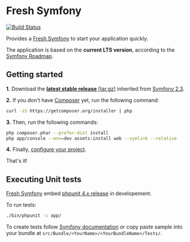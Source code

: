 Fresh Symfony
=============
[![Build Status](https://magnum-ci.com/status/b9d4cccf813ad43c794cbb822e8f2f9c.png)](https://magnum-ci.com/public/6c526f21990a8688e44d/builds)

Provides a [Fresh Symfony][1] to start your application quickly.

The application is based on the **current LTS version**, according to the [Symfony Roadmap][8].

Getting started
---------------
**1.** Download the [**latest stable release** [tar.gz]][2] inherited from [Symfony 2.3][3].

**2.** If you don't have [Composer][4] yet, run the following command:
```bash
curl -sS https://getcomposer.org/installer | php
```

**3.** Then, run the following commands:
```bash
php composer.phar --prefer-dist install
php app/console --env=dev assets:install web --symlink --relative
```

**4.** Finally, [configure your project][7].

That's it!

Executing Unit tests
--------------------
[Fresh Symfony][1] embed [phpunit 4.x release][5] in developement.

To run tests:
```bash
./bin/phpunit -c app/
```

To create tests follow [Symfony documentation][6] or copy paste sample into your bundle at `src/Bundle/<YourName>/<YourBundleName>/Tests/`.


  [1]: https://bitbucket.org/kmelia/fresh-symfony
  [2]: https://bitbucket.org/kmelia/fresh-symfony/get/2.3.x-0.5.tar.gz
  [3]: https://github.com/symfony/symfony-standard/tree/2.3
  [4]: https://getcomposer.org/
  [5]: https://phpunit.de/manual/current/en/
  [6]: https://symfony.com/fr/doc/current/book/testing.html
  [7]: https://bitbucket.org/kmelia/fresh-symfony/src/master/CONFIGURE.md
  [8]: https://symfony.com/roadmap
